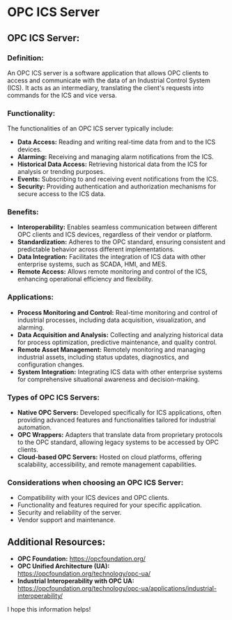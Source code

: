 # OPC ICS Server
## OPC ICS Server: 

### Definition:

An OPC ICS server is a software application that allows OPC clients to access and communicate with the data of an Industrial Control System (ICS). It acts as an intermediary, translating the client's requests into commands for the ICS and vice versa. 

### Functionality:

The functionalities of an OPC ICS server typically include:

* **Data Access:** Reading and writing real-time data from and to the ICS devices.
* **Alarming:** Receiving and managing alarm notifications from the ICS.
* **Historical Data Access:** Retrieving historical data from the ICS for analysis or trending purposes.
* **Events:** Subscribing to and receiving event notifications from the ICS.
* **Security:** Providing authentication and authorization mechanisms for secure access to the ICS data.

### Benefits:

* **Interoperability:** Enables seamless communication between different OPC clients and ICS devices, regardless of their vendor or platform.
* **Standardization:** Adheres to the OPC standard, ensuring consistent and predictable behavior across different implementations.
* **Data Integration:** Facilitates the integration of ICS data with other enterprise systems, such as SCADA, HMI, and MES.
* **Remote Access:** Allows remote monitoring and control of the ICS, enhancing operational efficiency and flexibility.

### Applications:

* **Process Monitoring and Control:** Real-time monitoring and control of industrial processes, including data acquisition, visualization, and alarming.
* **Data Acquisition and Analysis:** Collecting and analyzing historical data for process optimization, predictive maintenance, and quality control.
* **Remote Asset Management:** Remotely monitoring and managing industrial assets, including status updates, diagnostics, and configuration changes.
* **System Integration:** Integrating ICS data with other enterprise systems for comprehensive situational awareness and decision-making.

### Types of OPC ICS Servers:

* **Native OPC Servers:** Developed specifically for ICS applications, often providing advanced features and functionalities tailored for industrial automation.
* **OPC Wrappers:** Adapters that translate data from proprietary protocols to the OPC standard, allowing legacy systems to be accessed by OPC clients.
* **Cloud-based OPC Servers:** Hosted on cloud platforms, offering scalability, accessibility, and remote management capabilities.

### Considerations when choosing an OPC ICS Server:

* Compatibility with your ICS devices and OPC clients.
* Functionality and features required for your specific application.
* Security and reliability of the server.
* Vendor support and maintenance.

## Additional Resources:

* **OPC Foundation:** https://opcfoundation.org/
* **OPC Unified Architecture (UA):** https://opcfoundation.org/technology/opc-ua/
* **Industrial Interoperability with OPC UA:** https://opcfoundation.org/technology/opc-ua/applications/industrial-interoperability/

I hope this information helps!
